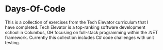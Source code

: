 # Days-Of-Code

This is a collection of exercises from the Tech Elevator curriculum that I have completed. Tech Elevator is a top-ranking software development school in Columbus, OH focusing on full-stack programming within the .NET framework. Currently this collection includes C# code challenges with unit testing.
